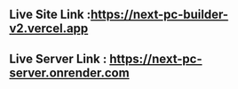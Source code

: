## Live Site Link :https://next-pc-builder-v2.vercel.app

## Live Server Link : https://next-pc-server.onrender.com
